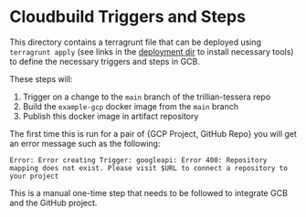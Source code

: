 # Cloudbuild Triggers and Steps

This directory contains a terragrunt file that can be deployed using `terragrunt apply`
(see links in the [deployment dir](/deployment/README.md) to install necessary tools) to
define the necessary triggers and steps in GCB.

These steps will:
 1. Trigger on a change to the `main` branch of the trillian-tessera repo
 2. Build the `example-gcp` docker image from the `main` branch
 3. Publish this docker image in artifact repository

The first time this is run for a pair of {GCP Project, GitHub Repo} you will get an error 
message such as the following:

```
Error: Error creating Trigger: googleapi: Error 400: Repository mapping does not exist. Please visit $URL to connect a repository to your project
```

This is a manual one-time step that needs to be followed to integrate GCB and the GitHub
project.
